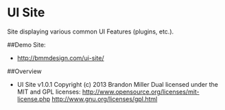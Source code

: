 UI Site
=======
Site displaying various common UI Features (plugins, etc.).

##Demo Site:
- http://bmmdesign.com/ui-site/

##Overview
- UI Site v1.0.1
  Copyright (c) 2013 Brandon Miller
  Dual licensed under the MIT and GPL licenses:
  http://www.opensource.org/licenses/mit-license.php
  http://www.gnu.org/licenses/gpl.html

